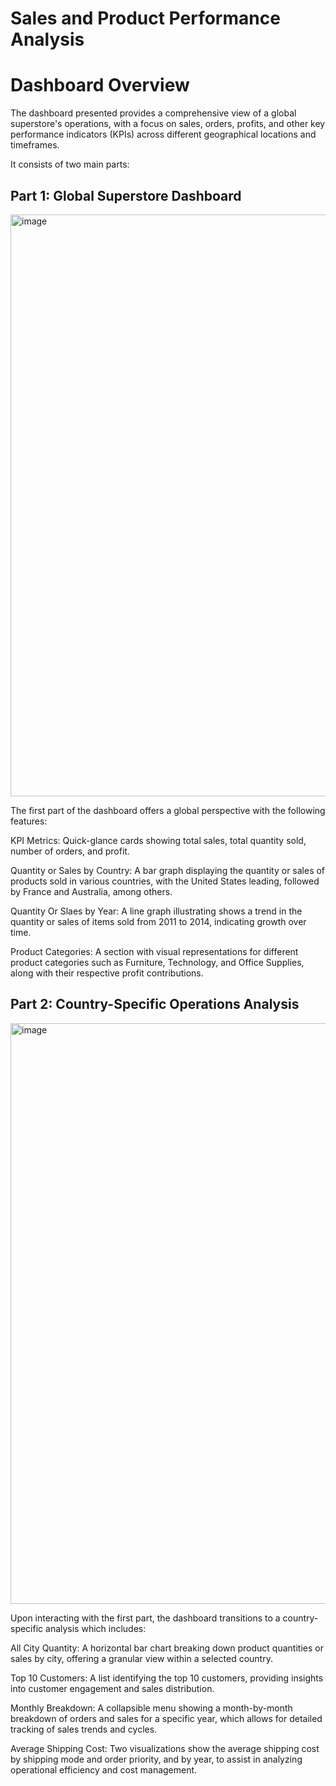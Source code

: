 #  Sales and Product Performance Analysis 

# Dashboard Overview

The dashboard presented provides a comprehensive view of a global superstore's operations, with a focus on sales, orders, profits, and other key performance indicators (KPIs) across different geographical locations and timeframes. 

It consists of two main parts:

## Part 1: Global Superstore Dashboard

<img width="931" alt="image" src="https://github.com/Gazalpreetk/Global-Superstore-Sales-Insights/assets/152589633/3bd8a621-a766-4d34-acbe-5d69b1b1d5d8">


The first part of the dashboard offers a global perspective with the following features:

KPI Metrics: Quick-glance cards showing total sales, total quantity sold, number of orders, and profit.

Quantity or Sales by Country: A bar graph displaying the quantity or sales of products sold in various countries, with the United States leading, followed by France and Australia, among others.

Quantity Or Slaes by Year: A line graph illustrating shows a trend in the quantity  or sales of items sold from 2011 to 2014, indicating growth over time.

Product Categories: A section with visual representations for different product categories such as Furniture, Technology, and Office Supplies, along with their respective profit contributions.

## Part 2: Country-Specific Operations Analysis

<img width="929" alt="image" src="https://github.com/Gazalpreetk/Global-Superstore-Sales-Insights/assets/152589633/889f82ff-b334-4266-9793-3e5aca2e0bb4">


Upon interacting with the first part, the dashboard transitions to a country-specific analysis which includes:

All City Quantity: A horizontal bar chart breaking down product quantities or sales by city, offering a granular view within a selected country.

Top 10 Customers: A list identifying the top 10 customers, providing insights into customer engagement and sales distribution.

Monthly Breakdown: A collapsible menu showing a month-by-month breakdown of orders and sales for a specific year, which allows for detailed tracking of sales trends and cycles.

Average Shipping Cost: Two visualizations show the average shipping cost by shipping mode and order priority, and by year, to assist in analyzing operational efficiency and cost management.

